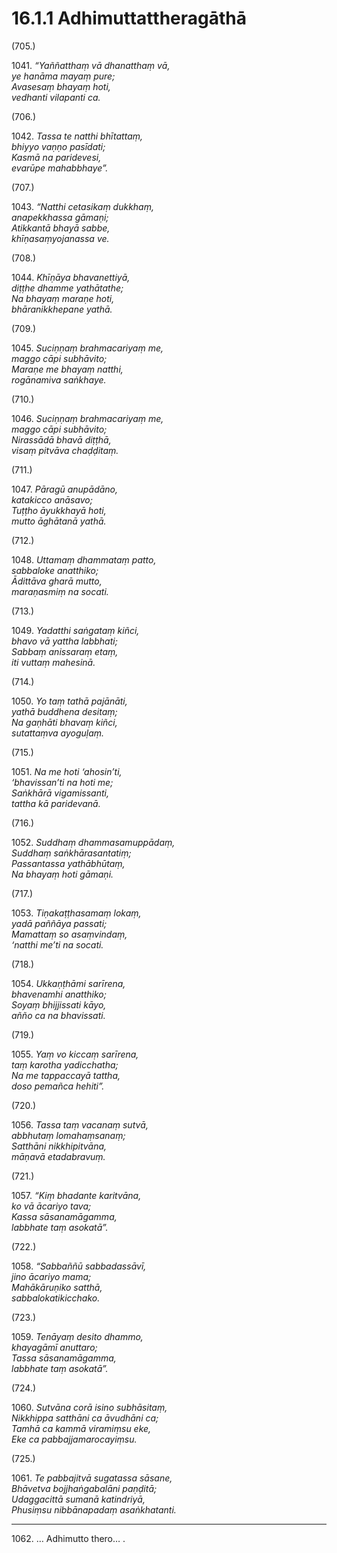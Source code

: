 

# 16.1.1 Adhimuttattheragāthā




(705.)

1041\. _“Yaññatthaṃ vā dhanatthaṃ vā,_  
_ye hanāma mayaṃ pure;_  
_Avasesaṃ bhayaṃ hoti,_  
_vedhanti vilapanti ca._  


(706.)

1042\. _Tassa te natthi bhītattaṃ,_  
_bhiyyo vaṇṇo pasīdati;_  
_Kasmā na paridevesi,_  
_evarūpe mahabbhaye”._  


(707.)

1043\. _“Natthi cetasikaṃ dukkhaṃ,_  
_anapekkhassa gāmaṇi;_  
_Atikkantā bhayā sabbe,_  
_khīṇasaṃyojanassa ve._  


(708.)

1044\. _Khīṇāya bhavanettiyā,_  
_diṭṭhe dhamme yathātathe;_  
_Na bhayaṃ maraṇe hoti,_  
_bhāranikkhepane yathā._  


(709.)

1045\. _Suciṇṇaṃ brahmacariyaṃ me,_  
_maggo cāpi subhāvito;_  
_Maraṇe me bhayaṃ natthi,_  
_rogānamiva saṅkhaye._  


(710.)

1046\. _Suciṇṇaṃ brahmacariyaṃ me,_  
_maggo cāpi subhāvito;_  
_Nirassādā bhavā diṭṭhā,_  
_visaṃ pitvāva chaḍḍitaṃ._  


(711.)

1047\. _Pāragū anupādāno,_  
_katakicco anāsavo;_  
_Tuṭṭho āyukkhayā hoti,_  
_mutto āghātanā yathā._  


(712.)

1048\. _Uttamaṃ dhammataṃ patto,_  
_sabbaloke anatthiko;_  
_Ādittāva gharā mutto,_  
_maraṇasmiṃ na socati._  


(713.)

1049\. _Yadatthi saṅgataṃ kiñci,_  
_bhavo vā yattha labbhati;_  
_Sabbaṃ anissaraṃ etaṃ,_  
_iti vuttaṃ mahesinā._  


(714.)

1050\. _Yo taṃ tathā pajānāti,_  
_yathā buddhena desitaṃ;_  
_Na gaṇhāti bhavaṃ kiñci,_  
_sutattaṃva ayoguḷaṃ._  


(715.)

1051\. _Na me hoti ‘ahosin’ti,_  
_‘bhavissan’ti na hoti me;_  
_Saṅkhārā vigamissanti,_  
_tattha kā paridevanā._  


(716.)

1052\. _Suddhaṃ dhammasamuppādaṃ,_  
_Suddhaṃ saṅkhārasantatiṃ;_  
_Passantassa yathābhūtaṃ,_  
_Na bhayaṃ hoti gāmaṇi._  


(717.)

1053\. _Tiṇakaṭṭhasamaṃ lokaṃ,_  
_yadā paññāya passati;_  
_Mamattaṃ so asaṃvindaṃ,_  
_‘natthi me’ti na socati._  


(718.)

1054\. _Ukkaṇṭhāmi sarīrena,_  
_bhavenamhi anatthiko;_  
_Soyaṃ bhijjissati kāyo,_  
_añño ca na bhavissati._  


(719.)

1055\. _Yaṃ vo kiccaṃ sarīrena,_  
_taṃ karotha yadicchatha;_  
_Na me tappaccayā tattha,_  
_doso pemañca hehiti”._  


(720.)

1056\. _Tassa taṃ vacanaṃ sutvā,_  
_abbhutaṃ lomahaṃsanaṃ;_  
_Satthāni nikkhipitvāna,_  
_māṇavā etadabravuṃ._  


(721.)

1057\. _“Kiṃ bhadante karitvāna,_  
_ko vā ācariyo tava;_  
_Kassa sāsanamāgamma,_  
_labbhate taṃ asokatā”._  


(722.)

1058\. _“Sabbaññū sabbadassāvī,_  
_jino ācariyo mama;_  
_Mahākāruṇiko satthā,_  
_sabbalokatikicchako._  


(723.)

1059\. _Tenāyaṃ desito dhammo,_  
_khayagāmī anuttaro;_  
_Tassa sāsanamāgamma,_  
_labbhate taṃ asokatā”._  


(724.)

1060\. _Sutvāna corā isino subhāsitaṃ,_  
_Nikkhippa satthāni ca āvudhāni ca;_  
_Tamhā ca kammā viramiṃsu eke,_  
_Eke ca pabbajjamarocayiṃsu._  


(725.)

1061\. _Te pabbajitvā sugatassa sāsane,_  
_Bhāvetva bojjhaṅgabalāni paṇḍitā;_  
_Udaggacittā sumanā katindriyā,_  
_Phusiṃsu nibbānapadaṃ asaṅkhatanti._  


---

1062\. … Adhimutto thero… .





